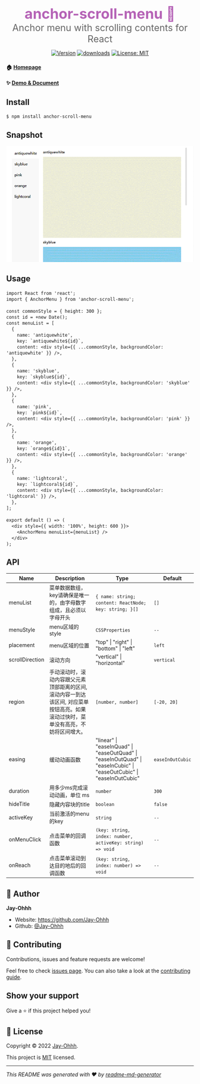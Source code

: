 <h3 style="margin-bottom:0; font-size:38px; color:#b562b6; " align="center">anchor-scroll-menu 👋</h1>
<div style="font-size:25px; color:#666; " align="center">Anchor menu with scrolling contents for React</div>
<p align="center">
  <a href="https://www.npmjs.com/package/anchor-scroll-menu" target="_blank"><img alt="Version" src="https://img.shields.io/npm/v/anchor-scroll-menu.svg" /></a>
  <a href="https://www.npmjs.com/package/anchor-scroll-menu" target="_blank"><img alt="downloads" src="https://img.shields.io/npm/dm/anchor-scroll-menu.svg?color=blue"/></a>
  <a href="https://github.com/Jay-Ohhh/anchor-scroll-menu/blob/master/LICENSE" target="_blank"><img alt="License: MIT" src="https://img.shields.io/github/license/Jay-Ohhh/anchor-scroll-menu" /></a>
</p>

#### 🏠 [Homepage](https://github.com/Jay-Ohhh/anchor-scroll-menu)

#### ✨ [Demo & Document](https://jay-ohhh.github.io/anchor-scroll-menu)

## Install

```sh
$ npm install anchor-scroll-menu
```

## Snapshot

![scroll](snapshot/scroll.gif)

## Usage

```tsx
import React from 'react';
import { AnchorMenu } from 'anchor-scroll-menu';

const commonStyle = { height: 300 };
const id = +new Date();
const menuList = [
  {
    name: 'antiquewhite',
    key: `antiquewhite${id}`,
    content: <div style={{ ...commonStyle, backgroundColor: 'antiquewhite' }} />,
  },
  {
    name: 'skyblue',
    key: `skyblue${id}`,
    content: <div style={{ ...commonStyle, backgroundColor: 'skyblue' }} />,
  },
  {
    name: 'pink',
    key: `pink${id}`,
    content: <div style={{ ...commonStyle, backgroundColor: 'pink' }} />,
  },
  {
    name: 'orange',
    key: `orange${id}1`,
    content: <div style={{ ...commonStyle, backgroundColor: 'orange' }} />,
  },
  {
    name: 'lightcoral',
    key: `lightcoral${id}`,
    content: <div style={{ ...commonStyle, backgroundColor: 'lightcoral' }} />,
  },
];

export default () => (
  <div style={{ width: '100%', height: 600 }}>
    <AnchorMenu menuList={menuList} />
  </div>
);
```

## API

| Name            | Description                                                       | Type                                                                                                                | Default          |
| --------------- | ----------------------------------------------------------------- | ------------------------------------------------------------------------------------------------------------------- | ---------------- |
| menuList        | 菜单数据数组，key请确保是唯一的，由字母数字组成，且必须以字母开头                                | `{ name: string; content: ReactNode; key: string; }[]` | `[]` |
| menuStyle       | menu区域的style                                                      | `CSSProperties` | `--` |
| placement       | menu区域的位置                                                         | "top" \| "right" \| "bottom" \| "left"                                                                              | `left` |
| scrollDirection | 滚动方向                                                              | "vertical" \| "horizontal"                                                                                          | `vertical` |
| region          | 手动滚动时，滚动内容跟父元素顶部距离的区间, 滚动内容一到达该区间, 对应菜单按钮高亮。如果滚动过快时，菜单没有高亮，不妨将区间增大。 | `[number, number]` | `[-20, 20]` |
| easing          | 缓动动画函数                                                            | "linear" \| "easeInQuad" \| "easeOutQuad" \| "easeInOutQuad" \| "easeInCubic" \| "easeOutCubic" \| "easeInOutCubic" | `easeInOutCubic` |
| duration        | 用多少ms完成滚动动画，单位 ms                                                 | `number` | `300` |
| hideTitle       | 隐藏内容块的title                                                       | `boolean` | `false` |
| activeKey       | 当前激活的menu的key                                                     | `string` | `--` |
| onMenuClick     | 点击菜单的回调函数                                                         | `(key: string, index: number, activeKey: string) => void` | `--` |
| onReach         | 点击菜单滚动到达目的地后的回调函数                                                 | `(key: string, index: number) => void` | `--` |

## 👔 Author

**Jay-Ohhh**

* Website: https://github.com/Jay-Ohhh
* Github: [@Jay-Ohhh](https://github.com/Jay-Ohhh)

## 🤝 Contributing

Contributions, issues and feature requests are welcome!

Feel free to check [issues page](https://github.com/Jay-Ohhh/anchor-scroll-menu/issues). You can also take a look at the [contributing guide](https://github.com/Jay-Ohhh/anchor-scroll-menu/blob/master/CONTRIBUTING.md).

## Show your support

Give a ⭐️ if this project helped you!

## 📝 License

Copyright © 2022 [Jay-Ohhh](https://github.com/Jay-Ohhh).

This project is [MIT](https://github.com/Jay-Ohhh/anchor-scroll-menu/blob/master/LICENSE) licensed.

---

_This README was generated with ❤️ by [readme-md-generator](https://github.com/kefranabg/readme-md-generator)_
